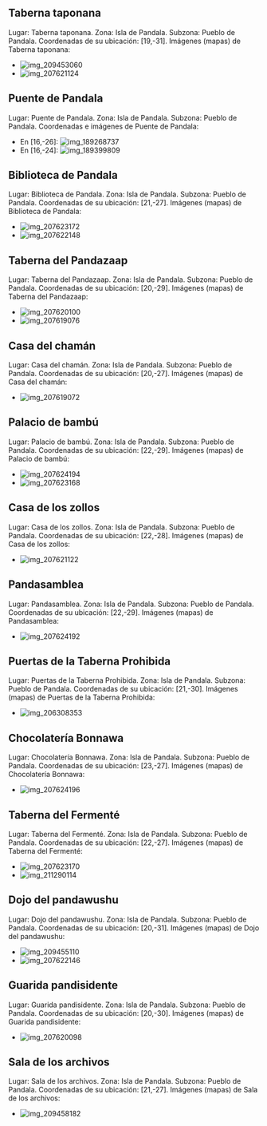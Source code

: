 ## Taberna taponana
Lugar: Taberna taponana.
Zona: Isla de Pandala.
Subzona: Pueblo de Pandala.
Coordenadas de su ubicación: [19,-31].
Imágenes (mapas) de Taberna taponana:
- ![img_209453060](https://media.discordapp.net/attachments/1115311447145193482/1115349303972601897/209453060.jpg)
- ![img_207621124](https://media.discordapp.net/attachments/1115311447145193482/1115348919325577367/207621124.jpg)

## Puente de Pandala
Lugar: Puente de Pandala.
Zona: Isla de Pandala.
Subzona: Pueblo de Pandala.
Coordenadas e imágenes de Puente de Pandala:
- En [16,-26]: ![img_189268737](https://media.discordapp.net/attachments/1115311447145193482/1115343062701449416/189268737.jpg)
- En [16,-24]: ![img_189399809](https://media.discordapp.net/attachments/1115311447145193482/1115343064710512752/189399809.jpg)

## Biblioteca de Pandala
Lugar: Biblioteca de Pandala.
Zona: Isla de Pandala.
Subzona: Pueblo de Pandala.
Coordenadas de su ubicación: [21,-27].
Imágenes (mapas) de Biblioteca de Pandala:
- ![img_207623172](https://media.discordapp.net/attachments/1115311447145193482/1115348987046809620/207623172.jpg)
- ![img_207622148](https://media.discordapp.net/attachments/1115311447145193482/1115348951751721042/207622148.jpg)

## Taberna del Pandazaap
Lugar: Taberna del Pandazaap.
Zona: Isla de Pandala.
Subzona: Pueblo de Pandala.
Coordenadas de su ubicación: [20,-29].
Imágenes (mapas) de Taberna del Pandazaap:
- ![img_207620100](https://media.discordapp.net/attachments/1115311447145193482/1115348883778842674/207620100.jpg)
- ![img_207619076](https://media.discordapp.net/attachments/1115311447145193482/1115348850400579714/207619076.jpg)

## Casa del chamán
Lugar: Casa del chamán.
Zona: Isla de Pandala.
Subzona: Pueblo de Pandala.
Coordenadas de su ubicación: [20,-27].
Imágenes (mapas) de Casa del chamán:
- ![img_207619072](https://media.discordapp.net/attachments/1115311447145193482/1115348826375589938/207619072.jpg)

## Palacio de bambú
Lugar: Palacio de bambú.
Zona: Isla de Pandala.
Subzona: Pueblo de Pandala.
Coordenadas de su ubicación: [22,-29].
Imágenes (mapas) de Palacio de bambú:
- ![img_207624194](https://media.discordapp.net/attachments/1115311447145193482/1115349013093433375/207624194.jpg)
- ![img_207623168](https://media.discordapp.net/attachments/1115311447145193482/1115348984014307519/207623168.jpg)

## Casa de los zollos
Lugar: Casa de los zollos.
Zona: Isla de Pandala.
Subzona: Pueblo de Pandala.
Coordenadas de su ubicación: [22,-28].
Imágenes (mapas) de Casa de los zollos:
- ![img_207621122](https://media.discordapp.net/attachments/1115311447145193482/1115348917308096662/207621122.jpg)

## Pandasamblea
Lugar: Pandasamblea.
Zona: Isla de Pandala.
Subzona: Pueblo de Pandala.
Coordenadas de su ubicación: [22,-29].
Imágenes (mapas) de Pandasamblea:
- ![img_207624192](https://media.discordapp.net/attachments/1115311447145193482/1115348992440676402/207624192.jpg)

## Puertas de la Taberna Prohibida
Lugar: Puertas de la Taberna Prohibida.
Zona: Isla de Pandala.
Subzona: Pueblo de Pandala.
Coordenadas de su ubicación: [21,-30].
Imágenes (mapas) de Puertas de la Taberna Prohibida:
- ![img_206308353](https://media.discordapp.net/attachments/1115311447145193482/1115348492886491276/206308353.jpg)

## Chocolatería Bonnawa
Lugar: Chocolatería Bonnawa.
Zona: Isla de Pandala.
Subzona: Pueblo de Pandala.
Coordenadas de su ubicación: [23,-27].
Imágenes (mapas) de Chocolatería Bonnawa:
- ![img_207624196](https://media.discordapp.net/attachments/1115311447145193482/1115349016369180702/207624196.jpg)

## Taberna del Fermenté
Lugar: Taberna del Fermenté.
Zona: Isla de Pandala.
Subzona: Pueblo de Pandala.
Coordenadas de su ubicación: [22,-27].
Imágenes (mapas) de Taberna del Fermenté:
- ![img_207623170](https://media.discordapp.net/attachments/1115311447145193482/1115348985553621064/207623170.jpg)
- ![img_211290114](https://media.discordapp.net/attachments/1115311447145193482/1115350133618528276/211290114.jpg)

## Dojo del pandawushu
Lugar: Dojo del pandawushu.
Zona: Isla de Pandala.
Subzona: Pueblo de Pandala.
Coordenadas de su ubicación: [20,-31].
Imágenes (mapas) de Dojo del pandawushu:
- ![img_209455110](https://media.discordapp.net/attachments/1115311447145193482/1115349364446089267/209455110.jpg)
- ![img_207622146](https://media.discordapp.net/attachments/1115311447145193482/1115348950141124608/207622146.jpg)

## Guarida pandisidente
Lugar: Guarida pandisidente.
Zona: Isla de Pandala.
Subzona: Pueblo de Pandala.
Coordenadas de su ubicación: [20,-30].
Imágenes (mapas) de Guarida pandisidente:
- ![img_207620098](https://media.discordapp.net/attachments/1115311447145193482/1115348882319228959/207620098.jpg)

## Sala de los archivos
Lugar: Sala de los archivos.
Zona: Isla de Pandala.
Subzona: Pueblo de Pandala.
Coordenadas de su ubicación: [21,-27].
Imágenes (mapas) de Sala de los archivos:
- ![img_209458182](https://media.discordapp.net/attachments/1115311447145193482/1115349455835758673/209458182.jpg)